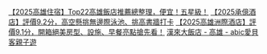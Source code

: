 

[【2025高雄住宿】Top22高雄飯店推薦總整理，便宜！五星級！](https://vivianjourney.tw/kaohsiung-hotels/#1_%E9%AB%98%E9%9B%84%E6%B4%B2%E9%9A%9B%E9%85%92%E5%BA%97)
[【2025承億酒店】評價9.2分，高空懸挑無邊際泳池、挑高書牆打卡](https://vivianjourney.tw/tai-urban-resort/)
[【2025高雄洲際酒店】評價9.1分，開箱絕美房型、設施、早餐亮點搶先看！](https://vivianjourney.tw/intercontinental-kaohsiung/)
[漢來大飯店 - 高雄 - abic愛貝客親子遊](https://www.abic.com.tw/place/view/id/8292)
